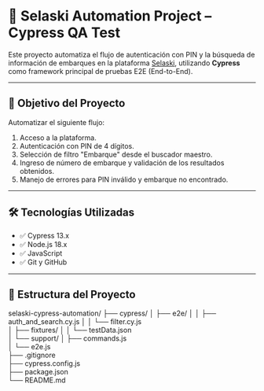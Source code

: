 # 🚀 Selaski Automation Project – Cypress QA Test

Este proyecto automatiza el flujo de autenticación con PIN y la búsqueda de información de embarques en la plataforma [Selaski](https://www.selaski.com/public/reports/shared?token=28b8140da2164226f7d1ab0626547985903b), utilizando **Cypress** como framework principal de pruebas E2E (End-to-End).

---

## 🧪 Objetivo del Proyecto

Automatizar el siguiente flujo:

1. Acceso a la plataforma.
2. Autenticación con PIN de 4 dígitos.
3. Selección de filtro "Embarque" desde el buscador maestro.
4. Ingreso de número de embarque y validación de los resultados obtenidos.
5. Manejo de errores para PIN inválido y embarque no encontrado.

---

## 🛠️ Tecnologías Utilizadas

- ✅ Cypress 13.x
- ✅ Node.js 18.x
- ✅ JavaScript
- ✅ Git y GitHub

---

## 📂 Estructura del Proyecto

selaski-cypress-automation/
├── cypress/
│   ├── e2e/
│   │   ├── auth_and_search.cy.js 
│   │   └── filter.cy.js            
│   ├── fixtures/
│   │   └── testData.json            
│   └── support/
│       ├── commands.js               
│       └── e2e.js                    
├── .gitignore                        
├── cypress.config.js            
├── package.json                     
└── README.md                        
